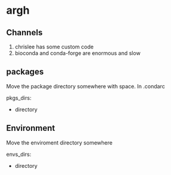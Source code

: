 # argh

## Channels

1. chrislee has some custom code
2. bioconda and conda-forge are enormous and slow

## packages

Move the package directory somewhere with space. In .condarc

pkgs_dirs:
  - directory

## Environment

Move the enviroment directory somewhere

envs_dirs:
  - directory

